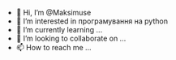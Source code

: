 - 👋 Hi, I’m @Maksimuse
- 👀 I’m interested in програмування на python
- 🌱 I’m currently learning ...
- 💞️ I’m looking to collaborate on ...
- 📫 How to reach me ...

<!---
Maksimuse/Maksimuse is a ✨ special ✨ repository because its `README.md` (this file) appears on your GitHub profile.
You can click the Preview link to take a look at your changes.
--->
